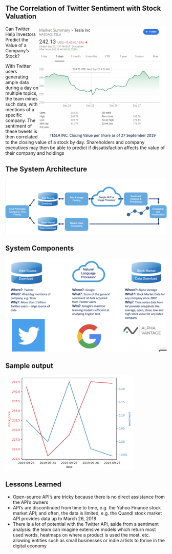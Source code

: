 ## The Correlation of Twitter Sentiment with Stock Valuation
<img align="right" src=https://github.com/yerlansharipov/customer_consent/blob/master/pictures/market_summary.png width=400/>

Can Twitter Help Investors Predict the Value of a Company’s Stock?

With Twitter users generating ample data during a day on multiple topics, the team  mines such data, with mentions of a specific company. The sentiment of these tweets is then correlated to the closing value of a stock by day. 
Shareholders and company executives may then be able to predict if dissatisfaction affects the value of their company and holdings



## The System Architecture
<img src=https://github.com/yerlansharipov/customer_consent/blob/master/pictures/system_architecture.png width=1200/>


## System Components
<img src=https://github.com/yerlansharipov/customer_consent/blob/master/pictures/system_components.png width=800/>


## Sample output
<img src=https://github.com/yerlansharipov/customer_consent/blob/master/pictures/sample_output_graph.png width=400/>


## Lessons Learned
- Open-source API’s are tricky because there is no direct assistance from the API’s owners
- API’s are discontinued from time to time, e.g. the Yahoo Finance stock market API; and often, the data is limited, e.g. the Quandl stock market API provides data up to March 26, 2018
- There is a lot of potential with the Twitter API, aside from a sentiment analysis: the team can imagine extensive models which return most used words, heatmaps on where a product is used the most, etc. allowing entities such as small businesses or indie artists to thrive in the digital economy


